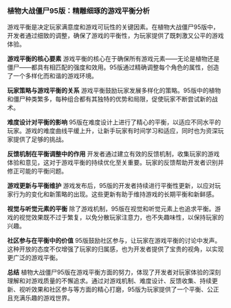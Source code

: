 ### 植物大战僵尸95版：精雕细琢的游戏平衡分析

游戏平衡是决定玩家满意度和游戏可玩性的关键因素。在植物大战僵尸95版中，开发者通过细致的调整，确保了游戏的平衡性，为玩家提供了既刺激又公平的游戏体验。

**游戏平衡的核心要素**
游戏平衡的核心在于确保所有游戏元素——无论是植物还是僵尸——都具有相匹配的强度和效用。95版通过精确调整每个角色的属性，创造了一个多样化而和谐的游戏环境。

**玩家策略与游戏平衡的关系**
游戏平衡鼓励玩家发展多样化的策略。95版中的植物和僵尸种类繁多，每种组合都有其独特的优势和局限，促使玩家不断尝试新的战术。

**难度设计对平衡的影响**
95版在难度设计上进行了精心的平衡，以适应不同水平的玩家。游戏的难度曲线平缓上升，让新手玩家有时间学习和适应，同时也为资深玩家提供了足够的挑战。

**反馈机制在平衡调整中的作用**
开发者通过建立有效的反馈机制，收集玩家的游戏体验和意见，这对于游戏平衡的持续优化至关重要。玩家的反馈帮助开发者识别并修正可能的平衡问题。

**游戏更新与平衡维护**
游戏发布后，95版的开发者持续进行平衡性更新，以应对玩家行为的变化和新策略的出现。这些更新有助于维持游戏的长期平衡和新鲜感。

**视觉与听觉元素的平衡**
除了游戏机制，95版在视觉和听觉元素上也追求平衡。游戏的视觉效果既不过于繁复，以免分散玩家注意力，也不失趣味性，以保持玩家的兴趣。

**社区参与在平衡中的价值**
95版鼓励社区参与，让玩家在游戏平衡的讨论中发声。这种开放的态度不仅增强了玩家的归属感，也为开发者提供了宝贵的视角，以实现更广泛的游戏平衡。

**总结**
植物大战僵尸95版在游戏平衡方面的努力，体现了开发者对玩家体验的深刻理解和对游戏质量的不懈追求。通过对游戏机制、难度设计、反馈收集、持续更新、视听效果和社区参与等方面的精心打磨，95版为玩家提供了一个平衡、公正且充满乐趣的游戏世界。